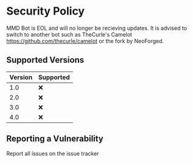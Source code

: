 # Security Policy
MMD Bot is EOL and will no longer be recieving updates. It is advised to switch to another bot such as TheCurle's Camelot https://github.com/thecurle/camelot or the fork by NeoForged.

## Supported Versions

| Version | Supported          |
|---------| ------------------ |
| 1.0     | ❌ |
| 2.0     | ❌ |
| 3.0     | ❌ |
| 4.0     | ❌ |

## Reporting a Vulnerability

Report all issues on the issue tracker
